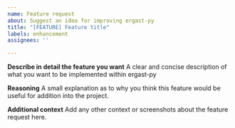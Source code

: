 ```yaml
---
name: Feature request
about: Suggest an idea for improving ergast-py
title: "[FEATURE] Feature title"
labels: enhancement
assignees: ''

---
```


**Describe in detail the feature you want**
A clear and concise description of what you want to be implemented within ergast-py

**Reasoning**
A small explanation as to why you think this feature would be useful for addition into the project.

**Additional context**
Add any other context or screenshots about the feature request here.
